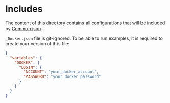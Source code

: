 # Includes

The content of this directory contains all configurations
that will be included by [Common.json](./Common.json).

`_Docker.json` file is git-ignored. To be able to run examples, it is required to create
your version of this file:

```json
{
  "variables": {
    "DOCKER": {
      "LOGIN": {
        "ACCOUNT": "your_docker_account",
        "PASSWORD": "your_docker_password"
      }
    }
  }
}
```

